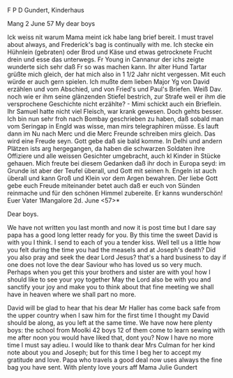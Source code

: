 F P D Gundert, Kinderhaus

 Mang 2 June 57
My dear boys

Ick weiss nit warum Mama meint ick habe lang brief bereit. I must travel about always, and Frederick's bag is continually with me. Ich stecke ein Hühnlein (gebraten) oder Brod und Käse und etwas getrocknete Frucht drein und esse das unterwegs. Fr Young in Cannanur der ichs zeigte wunderte sich sehr daß Fr so was machen kann. Ihr alter Hund Tartar grüßte mich gleich, der hat mich also in 1 1/2 Jahr nicht vergessen. Mit euch würde er auch gern spielen. Ich mußte dem lieben Major Yg von David erzählen und vom Abschied, und von Fried's und Paul's Briefen. Weiß Dav. noch wie er ihm seine glänzenden Stiefel bestrich, zur Strafe weil er ihm die versprochene Geschichte nicht erzählte? - Mimi schickt auch ein Brieflein. Ihr Samuel hatte nicht viel Fleisch, war krank gewesen. Doch gehts besser. Ich bin nun sehr froh nach Bombay geschrieben zu haben, daß sobald man vom Seringap in Engld was wisse, man mirs telegraphiren müsse. Es lauft dann im Nu nach Merc und die Merc Freunde schreiben mirs gleich. Das wird eine Freude seyn. Gott gebe daß sie bald komme. In Delhi und andern Plätzen ists arg hergegangen, da haben die schwarzen Soldaten ihre Offiziere und alle weissen Gesichter umgebracht, auch kl Kinder in Stücke gehauen. Mich freute bei diesem Gedanken daß ihr doch in Europa seyd: im Grunde ist aber der Teufel überall, und Gott mit seinen h. Engeln ist auch überall und kann Groß und Klein vor dem Argen bewahren. Der liebe Gott gebe euch Freude miteinander betet auch daß er euch von Sünden reinmache und für den schönen Himmel zubereite. Er kanns wunderschön!
 Euer Vater
 1Mangalore 2d. June <57>*

Dear boys.

We have not written you last month and now it is post time but I dare say papa has a good long letter ready for you. By this time the sweet David is with you I think. I send to each of you a tender kiss. Well tell us a little how you felt during the time you had the measels and at Joseph's death? Did you also pray and seek the dear Lord Jesus? that's a hard business to day if one does not love the dear Saviour who has loved us so very much. Perhaps when you get this your brothers and sister are with you! how I should like to see your yoy together May the Lord also be with you and sanctify your joy and make you to think about that fine meeting we shall have in heaven where we shall part no more.

David will be glad to hear that his dear Mr Haller has come back safe from the upper country when I saw him for the first time I thought my David should be along, as you left at the same time. We have now here plenty boys: the school from Moolki 42 boys 12 of them come to learn sewing with me after noon you would have liked that, dont you? Now I have no more time I must say adieu. I would like to thank dear Mrs Culman for her kind note about you and Joseph; but for this time I beg her to accept my gratitude and love. Papa who travels a good deal now uses always the fine bag you have sent. With plenty love
 yours aff Mama
 Julie Gundert

